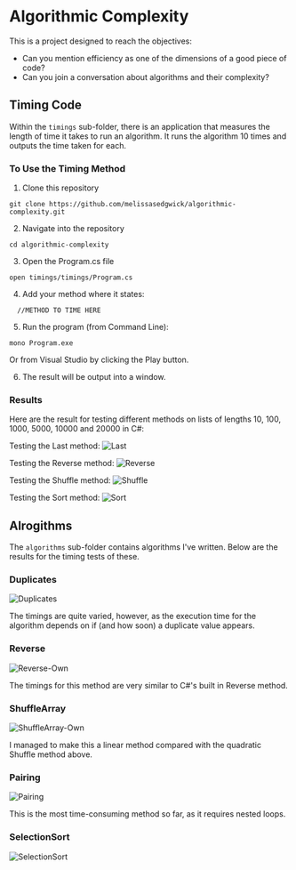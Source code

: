 # Algorithmic Complexity

This is a project designed to reach the objectives:
* Can you mention efficiency as one of the dimensions of a good piece of code?
* Can you join a conversation about algorithms and their complexity?

## Timing Code

Within the `timings` sub-folder, there is an application that measures the length of time it takes to run an algorithm. It runs the algorithm 10 times and outputs the time taken for each.

### To Use the Timing Method
1. Clone this repository
```
git clone https://github.com/melissasedgwick/algorithmic-complexity.git
```
2. Navigate into the repository
```
cd algorithmic-complexity
```
3. Open the Program.cs file
```
open timings/timings/Program.cs
```
4. Add your method where it states:
```
  //METHOD TO TIME HERE
```
5. Run the program (from Command Line):
```
mono Program.exe
```
Or from Visual Studio by clicking the Play button.

6. The result will be output into a window.

### Results

Here are the result for testing different methods on lists of lengths 10, 100, 1000, 5000, 10000 and 20000 in C#:

Testing the Last method:
![Last](images/Last.png)

Testing the Reverse method:
![Reverse](images/Reverse.png)

Testing the Shuffle method:
![Shuffle](images/Shuffle.png)

Testing the Sort method:
![Sort](images/Sort.png)

## Alrogithms

The `algorithms` sub-folder contains algorithms I've written. Below are the results for the timing tests of these.

### Duplicates

![Duplicates](images/Duplicates.png)

The timings are quite varied, however, as the execution time for the algorithm depends on if (and how soon) a duplicate value appears.

### Reverse

![Reverse-Own](images/Reverse-own.png)

The timings for this method are very similar to C#'s built in Reverse method.

### ShuffleArray

![ShuffleArray-Own](images/ShuffleArray.png)

I managed to make this a linear method compared with the quadratic Shuffle method above.

### Pairing

![Pairing](images/Pairing.png)

This is the most time-consuming method so far, as it requires nested loops.

### SelectionSort

![SelectionSort](images/SelectionSort.png)
